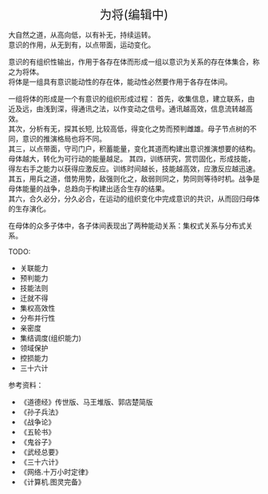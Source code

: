 <center><font size=5>为将(编辑中)</font></center>

大自然之道，从高向低，以有补无，持续运转。<br/>
意识的作用，从无到有，以点带面，运动变化。<br/>

意识的有组织性输出，作用于各存在体而形成一组以意识为关系的存在体集合，称之为将体。<br/>
将体是一组具有意识能动性的存在体，能动性必然要作用于各存在体间。

一组将体的形成是一个有意识的组织形成过程：
首先，收集信息，建立联系，由近及远，由浅到深，得通讯之法，以作变动之信号。通讯越高效，信息流转越高效。<br/>
其次，分析有无，探其长短, 比较高低，得变化之势而预判雌雄。母子节点树的不同，意识的推演格局也将不同。<br/>
其三，以点带面，守司门户，积蓄能量，变化其道而构建出意识推演想要的结构。母体越大，转化为可行动的能量越足。
其四，训练研究，赏罚固化，形成技能，得左右手之能力以获得应激反应。训练时间越长，技能越高效，应激反应越迅速。<br/>
其五，用兵之道，借势用势，敌强则化之，敌弱则同之，势同则等待时机。战争是母体能量的战争，总趋向于构建出适合生存的结果。<br/>
其六，合久必分，分久必合，在运动的组织变化中完成意识的共识，从而回归母体的生存演化。

在母体的众多子体中，各子体间表现出了两种能动关系：集权式关系与分布式关系。


TODO: 
* 关联能力
* 预判能力
* 技能法则
* 迁就不得
* 集权高效性
* 分布并行性
* 亲密度
* 集结调度(组织能力)
* 领域保护
* 控损能力
* 三十六计


参考资料：
* 《道德经》传世版、马王堆版、郭店楚简版
* 《孙子兵法》
* 《战争论》
* 《五轮书》
* 《鬼谷子》
* 《武经总要》
* 《三十六计》
* 《网络.十万小时定律》
* 《计算机.图灵完备》


